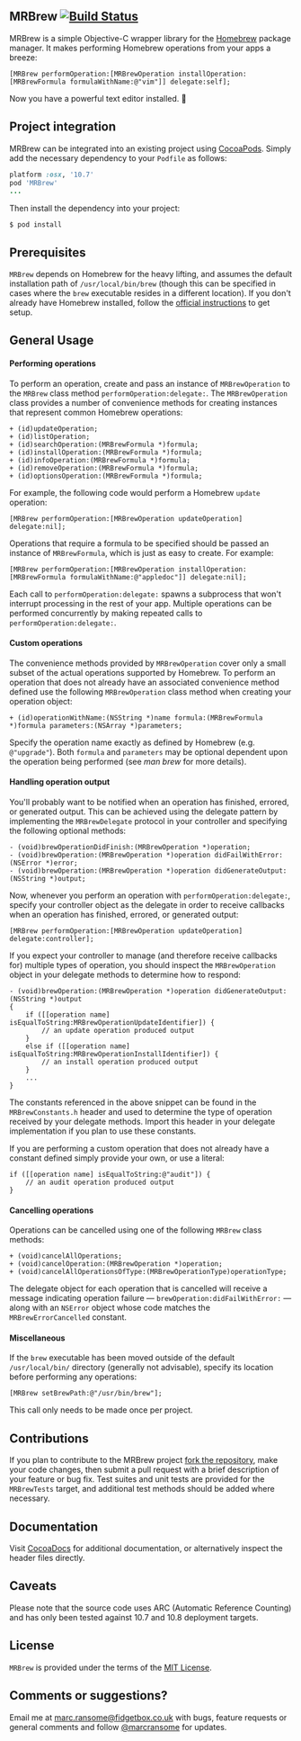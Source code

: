 ## MRBrew [![Build Status](https://travis-ci.org/marcransome/MRBrew.png)](https://travis-ci.org/marcransome/MRBrew)
MRBrew is a simple Objective-C wrapper library for the [Homebrew](http://mxcl.github.io/homebrew/) package manager.  It makes performing Homebrew operations from your apps a breeze:

```objc
[MRBrew performOperation:[MRBrewOperation installOperation:[MRBrewFormula formulaWithName:@"vim"]] delegate:self];
```

Now you have a powerful text editor installed. :beer:

## Project integration
MRBrew can be integrated into an existing project using [CocoaPods](http://cocoapods.org). Simply add the necessary dependency to your `Podfile` as follows:

```ruby
platform :osx, '10.7'
pod 'MRBrew'
...
```

Then install the dependency into your project:

`$ pod install`

## Prerequisites
`MRBrew` depends on Homebrew for the heavy lifting, and assumes the default installation path of `/usr/local/bin/brew` (though this can be specified in cases where the `brew` executable resides in a different location).  If you don't already have Homebrew installed, follow the [official instructions](http://mxcl.github.io/homebrew/) to get setup.

## General Usage

#### Performing operations
To perform an operation, create and pass an instance of `MRBrewOperation` to the `MRBrew` class method `performOperation:delegate:`.  The `MRBrewOperation` class provides a number of convenience methods for creating instances that represent common Homebrew operations:

```objc
+ (id)updateOperation;
+ (id)listOperation;
+ (id)searchOperation:(MRBrewFormula *)formula;
+ (id)installOperation:(MRBrewFormula *)formula;
+ (id)infoOperation:(MRBrewFormula *)formula;
+ (id)removeOperation:(MRBrewFormula *)formula;
+ (id)optionsOperation:(MRBrewFormula *)formula;
```

For example, the following code would perform a Homebrew `update` operation:

```objc
[MRBrew performOperation:[MRBrewOperation updateOperation] delegate:nil];
```

Operations that require a formula to be specified should be passed an instance of `MRBrewFormula`, which is just as easy to create. For example:

```objc
[MRBrew performOperation:[MRBrewOperation installOperation:[MRBrewFormula formulaWithName:@"appledoc"]] delegate:nil];
```

Each call to `performOperation:delegate:` spawns a subprocess that won't interrupt processing in the rest of your app.  Multiple operations can be performed concurrently by making repeated calls to `performOperation:delegate:`.

#### Custom operations
The convenience methods provided by `MRBrewOperation` cover only a small subset of the actual operations supported by Homebrew.  To perform an operation that does not already have an associated convenience method defined use the following `MRBrewOperation` class method when creating your operation object:

```objc
+ (id)operationWithName:(NSString *)name formula:(MRBrewFormula *)formula parameters:(NSArray *)parameters;
```

Specify the operation name exactly as defined by Homebrew (e.g. `@"upgrade"`). Both `formula` and `parameters` may be optional dependent upon the operation being performed (see *man brew* for more details).

#### Handling operation output
You'll probably want to be notified when an operation has finished, errored, or generated output.  This can be achieved using the delegate pattern by implementing the `MRBrewDelegate` protocol in your controller and specifying the following optional methods:

```objc
- (void)brewOperationDidFinish:(MRBrewOperation *)operation;
- (void)brewOperation:(MRBrewOperation *)operation didFailWithError:(NSError *)error;
- (void)brewOperation:(MRBrewOperation *)operation didGenerateOutput:(NSString *)output;
```

Now, whenever you perform an operation with `performOperation:delegate:`, specify your controller object as the delegate in order to receive callbacks when an operation has finished, errored, or generated output:

```objc
[MRBrew performOperation:[MRBrewOperation updateOperation] delegate:controller];
```

If you expect your controller to manage (and therefore receive callbacks for) multiple types of operation, you should inspect the `MRBrewOperation` object in your delegate methods to determine how to respond:

```objc
- (void)brewOperation:(MRBrewOperation *)operation didGenerateOutput:(NSString *)output
{
    if ([[operation name] isEqualToString:MRBrewOperationUpdateIdentifier]) {
        // an update operation produced output
    }
    else if ([[operation name] isEqualToString:MRBrewOperationInstallIdentifier]) {
        // an install operation produced output
    }
    ...
}
```
The constants referenced in the above snippet can be found in the `MRBrewConstants.h` header and used to determine the type of operation received by your delegate methods.  Import this header in your delegate implementation if you plan to use these constants.

If you are performing a custom operation that does not already have a constant defined simply provide your own, or use a literal:

```objc
if ([[operation name] isEqualToString:@"audit"]) {
    // an audit operation produced output
}
```

#### Cancelling operations
Operations can be cancelled using one of the following `MRBrew` class methods:

```objc
+ (void)cancelAllOperations;
+ (void)cancelOperation:(MRBrewOperation *)operation;
+ (void)cancelAllOperationsOfType:(MRBrewOperationType)operationType;
```

The delegate object for each operation that is cancelled will receive a message indicating operation failure &mdash; `brewOperation:didFailWithError:` &mdash; along with an `NSError` object whose code matches the `MRBrewErrorCancelled` constant.

#### Miscellaneous
If the `brew` executable has been moved outside of the default `/usr/local/bin/` directory (generally not advisable), specify its location before performing any operations:

```objc
[MRBrew setBrewPath:@"/usr/bin/brew"];
```

This call only needs to be made once per project.

## Contributions
If you plan to contribute to the MRBrew project [fork the repository](https://help.github.com/articles/fork-a-repo), make your code changes, then submit a pull request with a brief description of your feature or bug fix.  Test suites and unit tests are provided for the `MRBrewTests` target, and additional test methods should be added where necessary.

## Documentation
Visit [CocoaDocs](http://cocoadocs.org/docsets/MRBrew/) for additional documentation, or alternatively inspect the header files directly.

## Caveats
Please note that the source code uses ARC (Automatic Reference Counting) and has only been tested against 10.7 and 10.8 deployment targets.

## License
`MRBrew` is provided under the terms of the [MIT License](http://opensource.org/licenses/mit-license.php).

## Comments or suggestions?
Email me at [marc.ransome@fidgetbox.co.uk](mailto://marc.ransome@fidgetbox.co.uk) with bugs, feature requests or general comments and follow [@marcransome](http://www.twitter.com/marcransome) for updates.
